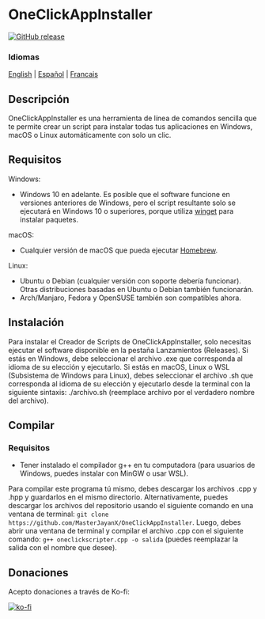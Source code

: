 # OneClickAppInstaller
[![GitHub release](https://img.shields.io/github/v/release/MasterJayanX/OneClickAppInstaller.svg)](https://github.com/MasterJayanX/OneClickAppInstaller/releases)
### Idiomas
[English](https://github.com/MasterJayanX/OneClickAppInstaller/blob/main/README.md) | [Español](https://github.com/MasterJayanX/OneClickAppInstaller/blob/main/README_ES.md) | [Francais](https://github.com/MasterJayanX/OneClickAppInstaller/blob/main/README_FR.md)
## Descripción
OneClickAppInstaller es una herramienta de línea de comandos sencilla que te permite crear un script para instalar todas tus aplicaciones en Windows, macOS o Linux automáticamente con solo un clic.
## Requisitos
Windows:

- Windows 10 en adelante. Es posible que el software funcione en versiones anteriores de Windows, pero el script resultante solo se ejecutará en Windows 10 o superiores, porque utiliza [winget](https://github.com/microsoft/winget-cli "winget") para instalar paquetes.

macOS:

- Cualquier versión de macOS que pueda ejecutar [Homebrew](https://github.com/Homebrew/brew).

Linux:

- Ubuntu o Debian (cualquier versión con soporte debería funcionar). Otras distribuciones basadas en Ubuntu o Debian también funcionarán.
- Arch/Manjaro, Fedora y OpenSUSE también son compatibles ahora.

## Instalación
Para instalar el Creador de Scripts de OneClickAppInstaller, solo necesitas ejecutar el software disponible en la pestaña Lanzamientos (Releases). Si estás en Windows, debe seleccionar el archivo .exe que corresponda al idioma de su elección y ejecutarlo. Si estás en macOS, Linux o WSL (Subsistema de Windows para Linux), debes seleccionar el archivo .sh que corresponda al idioma de su elección y ejecutarlo desde la terminal con la siguiente sintaxis: ./archivo.sh (reemplace archivo por el verdadero nombre del archivo).

## Compilar
### Requisitos
- Tener instalado el compilador g++ en tu computadora (para usuarios de Windows, puedes instalar con MinGW o usar WSL).

Para compilar este programa tú mismo, debes descargar los archivos .cpp y .hpp y guardarlos en el mismo directorio. Alternativamente, puedes descargar los archivos del repositorio usando el siguiente comando en una ventana de terminal: `git clone https://github.com/MasterJayanX/OneClickAppInstaller`.
Luego, debes abrir una ventana de terminal y compilar el archivo .cpp con el siguiente comando: `g++ oneclickscripter.cpp -o salida` (puedes reemplazar la salida con el nombre que desee).

## Donaciones
Acepto donaciones a través de Ko-fi:

[![ko-fi](https://ko-fi.com/img/githubbutton_sm.svg)](https://ko-fi.com/D1D37FMC3)
